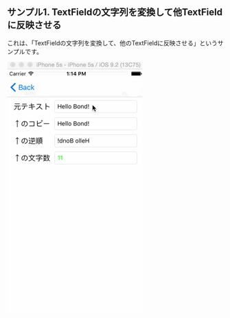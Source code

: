 サンプル1. TextFieldの文字列を変換して他TextFieldに反映させる
----

これは、「TextFieldの文字列を変換して、他のTextFieldに反映させる」というサンプルです。

![](https://raw.githubusercontent.com/taktamur/BondSample/master/BondSample/1_HelloBond/1_HelloBond.gif)
